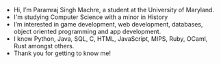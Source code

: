 - Hi, I’m Paramraj Singh Machre, a student at the University of Maryland.
- I'm studying Computer Science with a minor in History
- I’m interested in game development, web development, databases, object oriented programming and app development.
- I know Python, Java, SQL, C, HTML, JavaScript, MIPS, Ruby, OCaml, Rust amongst others.
- Thank you for getting to know me!
